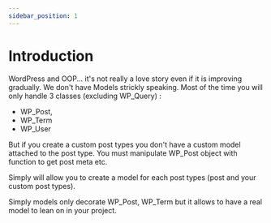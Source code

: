 ```yaml
---
sidebar_position: 1
---
```

# Introduction
WordPress and OOP... it's not really a love story even if it is improving gradually. We don't have Models strickly speaking.
Most of the time you will only handle 3 classes (excluding WP_Query) :
- WP_Post,
- WP_Term
- WP_User

But if you create a custom post types you don't have a custom model attached to the post type. You must manipulate WP_Post object with function to get post meta etc.

Simply will allow you to create a model for each post types (post and your custom post types).

Simply models only decorate WP_Post, WP_Term but it allows to have a real model to lean on in your project.
